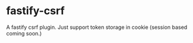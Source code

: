 # fastify-csrf
A fastify csrf plugin.
Just support token storage in cookie (session based coming soon.)
